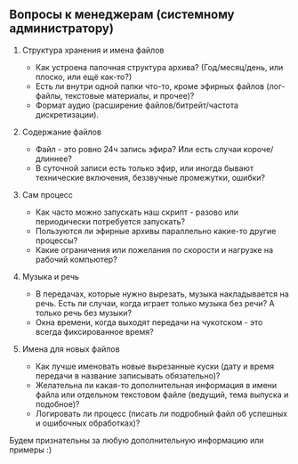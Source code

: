 ## Вопросы к менеджерам (системному администратору)

1. Структура хранения и имена файлов
    - Как устроена папочная структура архива? (Год/месяц/день, или плоско, или ещё как-то?)
    - Есть ли внутри одной папки что-то, кроме эфирных файлов (лог-файлы, текстовые материалы, и прочее)?
    - Формат аудио (расширение файлов/битрейт/частота дискретизации).

2. Содержание файлов
    - Файл - это ровно 24ч запись эфира? Или есть случаи короче/длиннее?
    - В суточной записи есть только эфир, или иногда бывают технические включения, беззвучные промежутки, ошибки?

3. Сам процесс
    - Как часто можно запускать наш скрипт - разово или периодически потребуется запускать?
    - Пользуются ли эфирные архивы параллельно какие-то другие процессы?
    - Какие ограничения или пожелания по скорости и нагрузке на рабочий компьютер?

4. Музыка и речь
    - В передачах, которые нужно вырезать, музыка накладывается на речь. Есть ли случаи, когда играет только музыка без речи? А только речь без музыки?
    - Окна времени, когда выходят передачи на чукотском - это всегда фиксированное время?

5. Имена для новых файлов
    - Как лучше именовать новые вырезанные куски (дату и время передачи в название записывать обязательно)?
    - Желательна ли какая-то дополнительная информация в имени файла или отдельном текстовом файле (ведущий, тема выпуска и подобное)?
    - Логировать ли процесс (писать ли подробный файл об успешных и ошибочных обработках)?

Будем признательны за любую дополнительную информацию или примеры :)